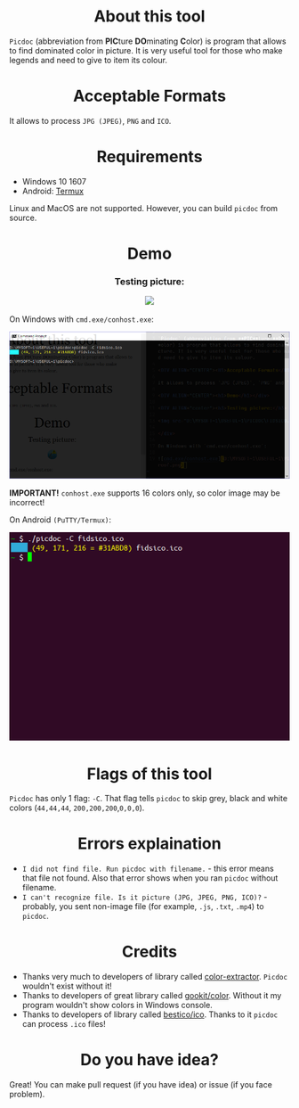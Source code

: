 <DIV ALIGN="CENTER"><H1>About this tool</H1></DIV>

`Picdoc` (abbreviation from **PIC**ture **DO**minating **C**olor) is program that allows to find dominated color in picture. It is very useful tool for those who make legends and need to give to item its colour.

<DIV ALIGN="CENTER"><H1>Acceptable Formats</H1></DIV>

It allows to process `JPG (JPEG)`, `PNG` and `ICO`.

<DIV ALIGN="CENTER"><H1>Requirements</H1></DIV>

* Windows 10 1607
* Android: [Termux](https://github.com/termux-app/termux)

Linux and MacOS are not supported. However, you can build `picdoc` from source.

<DIV ALIGN="CENTER"><h1>Demo</h1></div>

<DIV ALIGN="center"><h3>Testing picture:</h3>

<img src="https://github.com/LazataknesSoftware/blob/picdoc/resources/fidsico.ico">

</div>

On Windows with `cmd.exe/conhost.exe`:

![cmd.exe/conhost.exe](https://github.com/LazataknesSoftware/picdoc/blob/resources/picdoc_proof_windows.PNG)

**IMPORTANT!** `conhost.exe` supports 16 colors only, so color image may be incorrect!


On Android `(PuTTY/Termux)`:

![PuTTY/Termux](https://github.com/LazataknesSoftware/picdoc/blob/resources/picdoc_proof.PNG)

<DIV ALIGN="CENTER"><h1>Flags of this tool</h1></div>

`Picdoc` has only 1 flag: `-C`. That flag tells `picdoc` to skip grey, black and white colors (`44,44,44`, `200,200,200`,`0,0,0`).

<DIV ALIGN="CENTER"><H1>Errors explaination</H1></DIV>

* `I did not find file. Run picdoc with filename.` - this error means that file not found. Also that error shows when you ran `picdoc` without filename.
* `I can't recognize file. Is it picture (JPG, JPEG, PNG, ICO)?` - probably, you sent non-image file (for example, `.js`, `.txt`, `.mp4`) to `picdoc`.

<DIV ALIGN="CENTER"><h1>Credits</h1></DIV>

* Thanks very much to developers of library called [color-extractor](https://github.com/marekm4/color-extractor). `Picdoc` wouldn't exist without it!
* Thanks to developers of great library called [gookit/color](https://github.com/gookit/color). Without it my program wouldn't show colors in Windows console.
* Thanks to developers of library called [bestico/ico](https://pkg.go.dev/github.com/mat/besticon/ico). Thanks to it `picdoc` can process `.ico` files!

<DIV ALIGN="CENTER"><h1>Do you have idea?</h1></DIV>

Great! You can make pull request (if you have idea) or issue (if you face problem).
